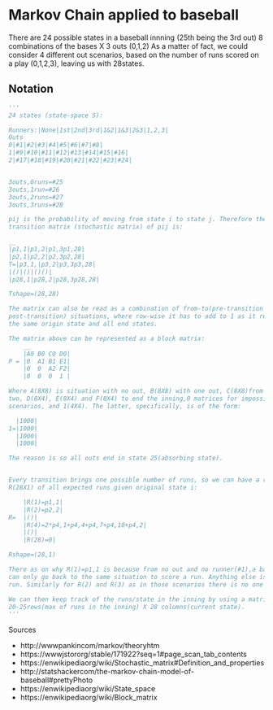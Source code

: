 # Markov Chain applied to baseball

There are 24 possible states in a baseball innning (25th being the 3rd out)
8 combinations of the bases X 3 outs (0,1,2)
As a matter of fact, we could consider 4 different out scenarios, based on the
number of runs scored on a play (0,1,2,3), leaving us with 28states.

## Notation
```python
'''
24 states (state-space S):

Runners:|None|1st|2nd|3rd|1&2|1&3|2&3|1,2,3|
Outs
0|#1|#2|#3|#4|#5|#6|#7|#8|
1|#9|#10|#11|#12|#13|#14|#15|#16|
2|#17|#18|#19|#20|#21|#22|#23|#24|


3outs,0runs=#25
3outs,1run=#26
3outs,2runs=#27
3outs,3runs=#28

pij is the probability of moving from state i to state j. Therefore the
transition matrix (stochastic matrix) of pij is:

__
|p1,1|p1,2|p1,3p1,28|
|p2,1|p2,2|p2,3p2,28|
T=|p3,1,|p3,2|p3,3p3,28|
|()|()|()()|
|p28,1|p28,2|p28,3p28,28|

Tshape=(28,28)

The matrix can also be read as a combination of from-to(pre-transition and
post-transition) situations, where row-wise it has to add to 1 as it represents
the same origin state and all end states.

The matrix above can be represented as a block matrix:
    __
    |A0 B0 C0 D0|
P = |0  A1 B1 E1|
    |0  0  A2 F2|
    |0  0  0  1 |

Where A(8X8) is situation with no out, B(8X8) with one out, C(8X8)from zero to
two, D(8X4), E(8X4) and F(8X4) to end the inning,0 matrices for impossible
scenarios, and 1(4X4). The latter, specifically, is of the form:

  |1000|
1=|1000|
  |1000|
  |1000|

The reason is so all outs end in state 25(absorbing state).


Every transition brings one possible number of runs, so we can have a run matrix
R(28X1) of all expected runs given original state i:

    |R(1)=p1,1|
    |R(2)=p2,2|
R=  |()|
    |R(4)=2*p4,1+p4,4+p4,7+p4,10+p4,2|
    |()|
    |R(28)=0|

Rshape=(28,1)

There as on why R(1)=p1,1 is because from no out and no runner(#1),a batter
can only go back to the same situation to score a run. Anything else is not a
run. Similarly for R(2) and R(3) as in those scenarios there is no one on base

We can then keep track of the runs/state in the inning by using a matrix U of
20-25rows(max of runs in the inning) X 28 columns(current state).
'''
```

Sources
  - http://wwwpankincom/markov/theoryhtm
  - https://wwwjstororg/stable/171922?seq=1#page_scan_tab_contents
  - https://enwikipediaorg/wiki/Stochastic_matrix#Definition_and_properties
  - http://statshackercom/the-markov-chain-model-of-baseball#prettyPhoto
  - https://enwikipediaorg/wiki/State_space
  - https://enwikipediaorg/wiki/Block_matrix
